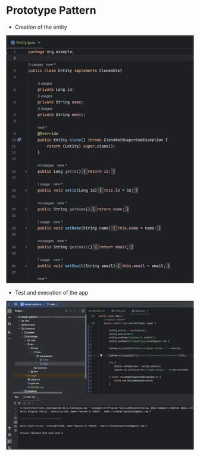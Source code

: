 # Prototype Pattern

- Creation of the entity

![img_1.png](static/entity.png)

- Test and execution of the app

![img.png](static/execution.png)
